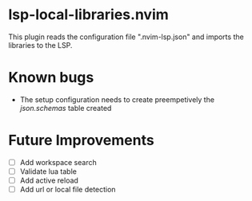# lsp-local-libraries.nvim
This plugin reads the configuration file ".nvim-lsp.json" and imports the libraries to the LSP.

# Known bugs
- The setup configuration needs to create preempetively the *json.schemas* table created

# Future Improvements

- [ ] Add workspace search
- [ ] Validate lua table
- [ ] Add active reload
- [ ] Add url or local file detection
